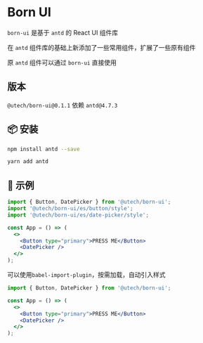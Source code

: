 # Born UI

`born-ui` 是基于 `antd` 的 React UI 组件库

在 `antd` 组件库的基础上新添加了一些常用组件，扩展了一些原有组件

原 `antd` 组件可以通过 `born-ui` 直接使用

## 版本

`@utech/born-ui@0.1.1` 依赖 `antd@4.7.3`

## 📦 安装

```bash
npm install antd --save
```

```bash
yarn add antd
```

## 🔨 示例

```jsx | pure
import { Button, DatePicker } from '@utech/born-ui';
import '@utech/born-ui/es/button/style';
import '@utech/born-ui/es/date-picker/style';

const App = () => (
  <>
    <Button type="primary">PRESS ME</Button>
    <DatePicker />
  </>
);
```

可以使用`babel-import-plugin`，按需加载，自动引入样式

```jsx | pure
import { Button, DatePicker } from '@utech/born-ui';

const App = () => (
  <>
    <Button type="primary">PRESS ME</Button>
    <DatePicker />
  </>
);
```
